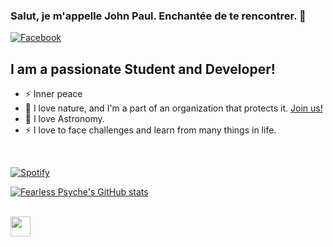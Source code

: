 ### Salut, je m'appelle John Paul. Enchantée de te rencontrer. 👋


[![Facebook](https://img.shields.io/badge/Facebook-1877F2?style=for-the-badge&logo=facebook&logoColor=white)](https://facebook.com/fearlesspsyche)

## I am a passionate Student and Developer!

- ⚡ Inner peace
- 🌱 I love nature, and I'm a part of an organization that protects it. [Join us!][youthforourplanet]
- 🔭 I love Astronomy.
- ⚡ I love to face challenges and learn from many things in life.


<br />

[![Spotify](https://novatorem-psi-ruby.vercel.app/api/spotify)](https://open.spotify.com/user/c7z2nle4i4l324gtmskyz94ee)


[![Fearless Psyche's GitHub stats](https://github-readme-stats.vercel.app/api?username=Fearlesspsyche&show_icons=true&theme=radical)](https://github.com/Fearlesspsyche/github-readme-stats)

<br />

<img height="32" width="32" src="https://cdn.jsdelivr.net/npm/simple-icons@v4/icons/.svg" />


[youthforourplanet]: https://youthforourplanet.com

